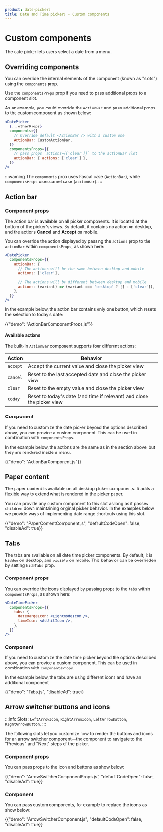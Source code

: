 ```yaml
---
product: date-pickers
title: Date and Time pickers - Custom components
---
```


# Custom components

<p class="description">The date picker lets users select a date from a menu.</p>

## Overriding components

You can override the internal elements of the component (known as "slots") using the `components` prop.

Use the `componentsProps` prop if you need to pass additional props to a component slot.

As an example, you could override the `ActionBar` and pass additional props to the custom component as shown below:

```jsx
<DatePicker
  {...otherProps}
  components={{
    // Override default <ActionBar /> with a custom one
    ActionBar: CustomActionBar,
  }}
  componentsProps={{
    // pass props `actions={['clear']}` to the actionBar slot
    actionBar: { actions: ['clear'] },
  }}
/>
```

:::warning
The `components` prop uses Pascal case (`ActionBar`), while `componentsProps` uses camel case (`actionBar`).
:::

## Action bar

### Component props

The action bar is available on all picker components.
It is located at the bottom of the picker's views.
By default, it contains no action on desktop, and the actions **Cancel** and **Accept** on mobile.

You can override the action displayed by passing the `actions` prop to the `actionBar` within `componentsProps`, as shown here:

```jsx
<DatePicker
  componentsProps={{
    actionBar: {
      // The actions will be the same between desktop and mobile
      actions: ['clear'],

      // The actions will be different between desktop and mobile
      actions: (variant) => (variant === 'desktop' ? [] : ['clear']),
    },
  }}
/>
```

In the example below, the action bar contains only one button, which resets the selection to today's date:

{{"demo": "ActionBarComponentProps.js"}}

#### Available actions

The built-in `ActionBar` component supports four different actions:

| Action   | Behavior                                                               |
| -------- | ---------------------------------------------------------------------- |
| `accept` | Accept the current value and close the picker view                     |
| `cancel` | Reset to the last accepted date and close the picker view              |
| `clear`  | Reset to the empty value and close the picker view                     |
| `today`  | Reset to today's date (and time if relevant) and close the picker view |

### Component

If you need to customize the date picker beyond the options described above, you can provide a custom component.
This can be used in combination with `componentsProps`.

In the example below, the actions are the same as in the section above, but they are rendered inside a menu:

{{"demo": "ActionBarComponent.js"}}

## Paper content

The paper content is available on all desktop picker components.
It adds a flexible way to extend what is rendered in the picker paper.

You can provide any custom component to this slot as long as it passes `children` down maintaining original picker behavior.
In the examples below we provide ways of implementing date range shortcuts using this slot.

{{"demo": "PaperContentComponent.js", "defaultCodeOpen": false, "disableAd": true}}

## Tabs

The tabs are available on all date time picker components.
By default, it is `hidden` on desktop, and `visible` on mobile.
This behavior can be overridden by setting `hideTabs` prop.

### Component props

You can override the icons displayed by passing props to the `tabs` within `componentsProps`, as shown here:

```jsx
<DateTimePicker
  componentsProps={{
    tabs: {
      dateRangeIcon: <LightModeIcon />,
      timeIcon: <AcUnitIcon />,
    },
  }}
/>
```

### Component

If you need to customize the date time picker beyond the options described above, you can provide a custom component.
This can be used in combination with `componentsProps`.

In the example below, the tabs are using different icons and have an additional component:

{{"demo": "Tabs.js", "disableAd": true}}

## Arrow switcher buttons and icons

:::info
Slots: `LeftArrowIcon`, `RightArrowIcon`, `LeftArrowButton`, `RightArrowButton`.
:::

The following slots let you customize how to render the buttons and icons for an arrow switcher component—the component to navigate to the "Previous" and "Next" steps of the picker.

### Component props

You can pass props to the icon and buttons as show below:

{{"demo": "ArrowSwitcherComponentProps.js", "defaultCodeOpen": false, "disableAd": true}}

### Component

You can pass custom components, for example to replace the icons as show below:

{{"demo": "ArrowSwitcherComponent.js", "defaultCodeOpen": false, "disableAd": true}}
